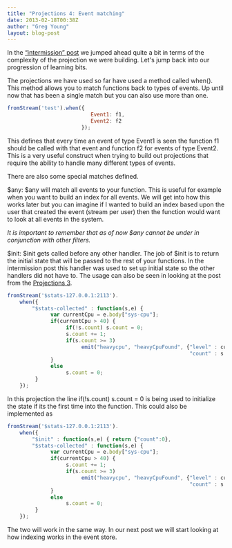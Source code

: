 ```yaml
---
title: "Projections 4: Event matching"
date: 2013-02-18T00:38Z
author: "Greg Young"
layout: blog-post
---
```


In the [“intermission” post](/blog/20130217/projections-intermission) we jumped ahead quite a bit in terms of the complexity of the projection we were building. Let's jump back into our progression of learning bits.

The projections we have used so far have used a method called when(). This method allows you to match functions back to types of events. Up until now that has been a single match but you can also use more than one.

```javascript
fromStream('test').when({
                           Event1: f1,
                           Event2: f2
                        });
```

This defines that every time an event of type Event1 is seen the function f1 should be called with that event and function f2 for events of type Event2. This is a very useful construct when trying to build out projections that require the ability to handle many different types of events.

There are also some special matches defined.

$any: $any will match all events to your function. This is useful for example when you want to build an index for all events. We will get into how this works later but you can imagine if I wanted to build an index based upon the user that created the event (stream per user) then the function would want to look at all events in the system.

*It is important to remember that as of now $any cannot be under in conjunction with other filters.*

$init: $init gets called before any other handler. The job of $init is to return the initial state that will be passed to the rest of your functions. In the intermission post this handler was used to set up initial state so the other handlers did not have to. The usage can also be seen in looking at the post from the [Projections 3](/blog/20130215/projections-3-using-state).

```javascript
fromStream('$stats-127.0.0.1:2113').
    when({
        "$stats-collected" : function(s,e) {
              var currentCpu = e.body["sys-cpu"];
              if(currentCpu > 40) {
                   if(!s.count) s.count = 0;
                   s.count += 1;
                   if(s.count >= 3)
                        emit("heavycpu", "heavyCpuFound", {"level" : currentCpu,
                                                           "count" : s.count});
              }
              else
                   s.count = 0;
         }
    });
```

In this projection the line if(!s.count) s.count = 0 is being used to initialize the state if its the first time into the function. This could also be implemented as

```javascript
fromStream('$stats-127.0.0.1:2113').
    when({
        "$init" : function(s,e) { return {"count":0},
        "$stats-collected" : function(s,e) {
              var currentCpu = e.body["sys-cpu"];
              if(currentCpu > 40) {
                   s.count += 1;
                   if(s.count >= 3)
                        emit("heavycpu", "heavyCpuFound", {"level" : currentCpu,
                                                           "count" : s.count});
              }
              else
                   s.count = 0;
         }
    });
```

The two will work in the same way. In our next post we will start looking at how indexing works in the event store.